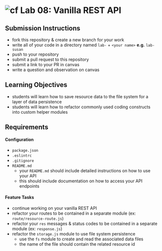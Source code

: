 ![cf](https://i.imgur.com/7v5ASc8.png) Lab 08: Vanilla REST API
======

## Submission Instructions
  * fork this repository & create a new branch for your work
  * write all of your code in a directory named `lab-` + `<your name>` **e.g.** `lab-susan`
  * push to your repository
  * submit a pull request to this repository
  * submit a link to your PR in canvas
  * write a question and observation on canvas

## Learning Objectives  
* students will learn how to save resource data to the file system for a layer of data persistence
* students will learn how to refactor commonly used coding constructs into custom helper modules

## Requirements

#### Configuration
* `package.json`
* `.eslintrc`
* `.gitignore`
* `README.md`
  * your `README.md` should include detailed instructions on how to use your API
  * this should include documentation on how to access your API endpoints

#### Feature Tasks
* continue working on your vanilla REST API
* refactor your routes to be contained in a separate module (ex: `route/resource-route.js`)
* refactor your `res` messages & status codes to be contained in a separate module (ex: `response.js`)
* refactor the `storage.js` module to use file system persistence
  * use the `fs` module to create and read the associated data files
  * the name of the file should contain the related resource id
